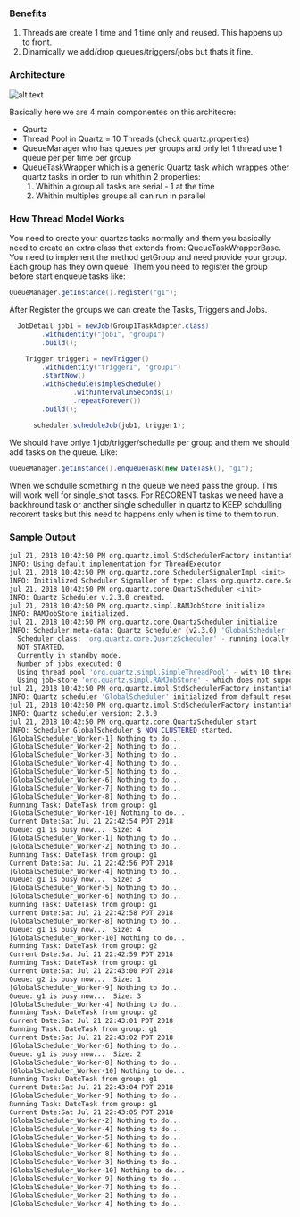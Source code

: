 ### Benefits

1. Threads are create 1 time and 1 time only and reused. This happens up to front.
2. Dinamically we add/drop queues/triggers/jobs but thats it fine.

### Architecture

![alt text](https://raw.githubusercontent.com/diegopacheco/java-pocs/master/pocs/task-scheduller-poc/threads-model-screth-draw.jpg "Architecture Draw / Scatch")

Basically here we are 4 main componentes on this architecre:
 - Qaurtz
 - Thread Pool in Quartz = 10 Threads (check quartz.properties)
 - QueueManager who has queues per groups and only let 1 thread use 1 queue per per time per group
 - QueueTaskWrapper which is a generic Quartz task which wrappes other quartz tasks in order to run whithin 2 properties:
   1. Whithin a group all tasks are serial - 1 at the time
   2. Whithin multiples groups all can run in parallel

### How Thread Model Works

You need to create your quartzs tasks normally and them you basically need to create an extra class that extends from: QueueTaskWrapperBase. You need to implement the method getGroup and need provide your group. Each group has they own queue.
Them you need to register the group before start enqueue tasks like:
```java
QueueManager.getInstance().register("g1");    
``` 
After Register the groups we can create the Tasks, Triggers and Jobs.
```java
  JobDetail job1 = newJob(Group1TaskAdapter.class)
        .withIdentity("job1", "group1")
        .build();
    
    Trigger trigger1 = newTrigger()
        .withIdentity("trigger1", "group1")
        .startNow()
        .withSchedule(simpleSchedule()
                .withIntervalInSeconds(1)
                .repeatForever())
        .build();
    
      scheduler.scheduleJob(job1, trigger1);
```   
We should have onlye 1 job/trigger/schedulle per group and them we should add tasks on the queue. Like:
```java
QueueManager.getInstance().enqueueTask(new DateTask(), "g1");
```
When we schdulle something in the queue we need pass the group. This will work well for single_shot tasks.
For RECORENT taskas we need have a backhround task or another single scheduller in quartz to KEEP schdulling recorent tasks
but this need to happens only when is time to them to run. 

### Sample Output
```bash
jul 21, 2018 10:42:50 PM org.quartz.impl.StdSchedulerFactory instantiate
INFO: Using default implementation for ThreadExecutor
jul 21, 2018 10:42:50 PM org.quartz.core.SchedulerSignalerImpl <init>
INFO: Initialized Scheduler Signaller of type: class org.quartz.core.SchedulerSignalerImpl
jul 21, 2018 10:42:50 PM org.quartz.core.QuartzScheduler <init>
INFO: Quartz Scheduler v.2.3.0 created.
jul 21, 2018 10:42:50 PM org.quartz.simpl.RAMJobStore initialize
INFO: RAMJobStore initialized.
jul 21, 2018 10:42:50 PM org.quartz.core.QuartzScheduler initialize
INFO: Scheduler meta-data: Quartz Scheduler (v2.3.0) 'GlobalScheduler' with instanceId 'NON_CLUSTERED'
  Scheduler class: 'org.quartz.core.QuartzScheduler' - running locally.
  NOT STARTED.
  Currently in standby mode.
  Number of jobs executed: 0
  Using thread pool 'org.quartz.simpl.SimpleThreadPool' - with 10 threads.
  Using job-store 'org.quartz.simpl.RAMJobStore' - which does not support persistence. and is not clustered.
jul 21, 2018 10:42:50 PM org.quartz.impl.StdSchedulerFactory instantiate
INFO: Quartz scheduler 'GlobalScheduler' initialized from default resource file in Quartz package: 'quartz.properties'
jul 21, 2018 10:42:50 PM org.quartz.impl.StdSchedulerFactory instantiate
INFO: Quartz scheduler version: 2.3.0
jul 21, 2018 10:42:50 PM org.quartz.core.QuartzScheduler start
INFO: Scheduler GlobalScheduler_$_NON_CLUSTERED started.
[GlobalScheduler_Worker-1] Nothing to do... 
[GlobalScheduler_Worker-2] Nothing to do... 
[GlobalScheduler_Worker-3] Nothing to do... 
[GlobalScheduler_Worker-4] Nothing to do... 
[GlobalScheduler_Worker-5] Nothing to do... 
[GlobalScheduler_Worker-6] Nothing to do... 
[GlobalScheduler_Worker-7] Nothing to do... 
[GlobalScheduler_Worker-8] Nothing to do... 
Running Task: DateTask from group: g1
[GlobalScheduler_Worker-10] Nothing to do... 
Current Date:Sat Jul 21 22:42:54 PDT 2018
Queue: g1 is busy now...  Size: 4
[GlobalScheduler_Worker-1] Nothing to do... 
[GlobalScheduler_Worker-2] Nothing to do... 
Running Task: DateTask from group: g1
Current Date:Sat Jul 21 22:42:56 PDT 2018
[GlobalScheduler_Worker-4] Nothing to do... 
Queue: g1 is busy now...  Size: 3
[GlobalScheduler_Worker-5] Nothing to do... 
[GlobalScheduler_Worker-6] Nothing to do... 
Running Task: DateTask from group: g1
Current Date:Sat Jul 21 22:42:58 PDT 2018
[GlobalScheduler_Worker-8] Nothing to do... 
Queue: g1 is busy now...  Size: 4
[GlobalScheduler_Worker-10] Nothing to do... 
Running Task: DateTask from group: g2
Current Date:Sat Jul 21 22:42:59 PDT 2018
Running Task: DateTask from group: g1
Current Date:Sat Jul 21 22:43:00 PDT 2018
Queue: g2 is busy now...  Size: 1
[GlobalScheduler_Worker-9] Nothing to do... 
Queue: g1 is busy now...  Size: 3
[GlobalScheduler_Worker-4] Nothing to do... 
Running Task: DateTask from group: g2
Current Date:Sat Jul 21 22:43:01 PDT 2018
Running Task: DateTask from group: g1
Current Date:Sat Jul 21 22:43:02 PDT 2018
[GlobalScheduler_Worker-6] Nothing to do... 
Queue: g1 is busy now...  Size: 2
[GlobalScheduler_Worker-8] Nothing to do... 
[GlobalScheduler_Worker-10] Nothing to do... 
Running Task: DateTask from group: g1
Current Date:Sat Jul 21 22:43:04 PDT 2018
[GlobalScheduler_Worker-9] Nothing to do... 
Running Task: DateTask from group: g1
Current Date:Sat Jul 21 22:43:05 PDT 2018
[GlobalScheduler_Worker-2] Nothing to do... 
[GlobalScheduler_Worker-4] Nothing to do... 
[GlobalScheduler_Worker-5] Nothing to do... 
[GlobalScheduler_Worker-6] Nothing to do... 
[GlobalScheduler_Worker-8] Nothing to do... 
[GlobalScheduler_Worker-3] Nothing to do... 
[GlobalScheduler_Worker-10] Nothing to do... 
[GlobalScheduler_Worker-9] Nothing to do... 
[GlobalScheduler_Worker-7] Nothing to do... 
[GlobalScheduler_Worker-2] Nothing to do... 
[GlobalScheduler_Worker-4] Nothing to do... 
```